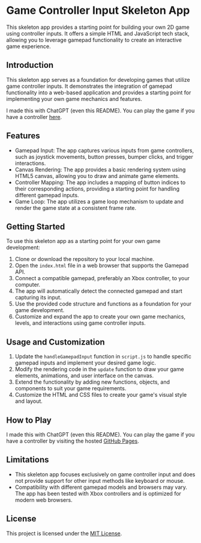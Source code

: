 # Game Controller Input Skeleton App

This skeleton app provides a starting point for building your own 2D game using controller inputs. It offers a simple HTML and JavaScript tech stack, allowing you to leverage gamepad functionality to create an interactive game experience.

## Introduction

This skeleton app serves as a foundation for developing games that utilize game controller inputs. It demonstrates the integration of gamepad functionality into a web-based application and provides a starting point for implementing your own game mechanics and features.

I made this with ChatGPT (even this README). You can play the game if you have a controller [here]().

## Features

- Gamepad Input: The app captures various inputs from game controllers, such as joystick movements, button presses, bumper clicks, and trigger interactions.
- Canvas Rendering: The app provides a basic rendering system using HTML5 canvas, allowing you to draw and animate game elements.
- Controller Mapping: The app includes a mapping of button indices to their corresponding actions, providing a starting point for handling different gamepad inputs.
- Game Loop: The app utilizes a game loop mechanism to update and render the game state at a consistent frame rate.

## Getting Started

To use this skeleton app as a starting point for your own game development:

1. Clone or download the repository to your local machine.
2. Open the `index.html` file in a web browser that supports the Gamepad API.
3. Connect a compatible gamepad, preferably an Xbox controller, to your computer.
4. The app will automatically detect the connected gamepad and start capturing its input.
5. Use the provided code structure and functions as a foundation for your game development.
6. Customize and expand the app to create your own game mechanics, levels, and interactions using game controller inputs.

## Usage and Customization

1. Update the `handleGamepadInput` function in `script.js` to handle specific gamepad inputs and implement your desired game logic.
2. Modify the rendering code in the `update` function to draw your game elements, animations, and user interface on the canvas.
3. Extend the functionality by adding new functions, objects, and components to suit your game requirements.
4. Customize the HTML and CSS files to create your game's visual style and layout.

## How to Play

I made this with ChatGPT (even this README). You can play the game if you have a controller by visiting the hosted [GitHub Pages](https://your-github-pages-url).

## Limitations

- This skeleton app focuses exclusively on game controller input and does not provide support for other input methods like keyboard or mouse.
- Compatibility with different gamepad models and browsers may vary. The app has been tested with Xbox controllers and is optimized for modern web browsers.

## License

This project is licensed under the [MIT License](LICENSE).
